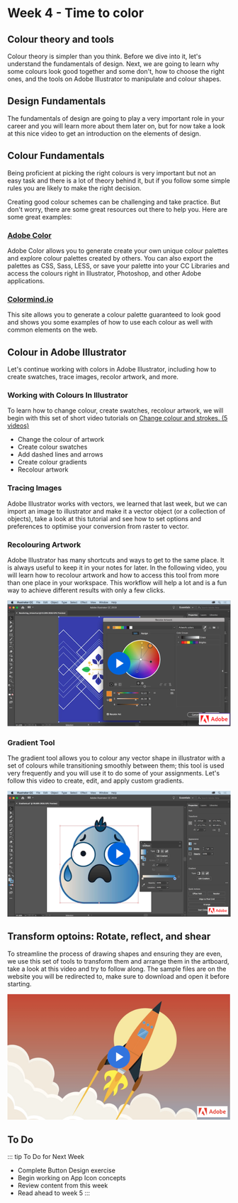 # Week 4 - Time to color

## Colour theory and tools

Colour theory is simpler than you think. Before we dive into it, let's understand the fundamentals of design. Next, we are going to learn why some colours look good together and some don't, how to choose the right ones, and the tools on Adobe Illustrator to manipulate and colour shapes.

## Design Fundamentals

The fundamentals of design are going to play a very important role in your career and you will learn more about them later on, but for now take a look at this nice video to get an introduction on the elements of design.

<YouTube
  title="Beginning Graphic Design: Fundamentals"
  url="https://www.youtube.com/embed/YqQx75OPRa0"
/>

## Colour Fundamentals

Being proficient at picking the right colours is very important but not an easy task and there is a lot of theory behind it, but if you follow some simple rules you are likely to make the right decision.

<YouTube
  title="Beginning Graphic Design: Color"
  url="https://www.youtube.com/embed/_2LLXnUdUIc"
/>

Creating good colour schemes can be challenging and take practice. But don't worry, there are some great resources out there to help you. Here are some great examples:

### [Adobe Color](https://color.adobe.com/)

Adobe Color allows you to generate create your own unique colour palettes and explore colour palettes created by others. You can also export the palettes as CSS, Sass, LESS, or save your palette into your CC Libraries and access the colours right in Illustrator, Photoshop, and other Adobe applications.

### [Colormind.io](http://colormind.io/bootstrap/)

This site allows you to generate a colour palette guaranteed to look good and shows you some examples of how to use each colour as well with common elements on the web.

## Colour in Adobe Illustrator

Let's continue working with colors in Adobe Illustrator, including how to create swatches, trace images, recolor artwork, and more.

### Working with Colours In Illustrator

To learn how to change colour, create swatches, recolour artwork, we will begin with this set of short video tutorials on [Change colour and strokes. (5 videos)](https://helpx.adobe.com/illustrator/how-to/color-basics.html)

- Change the colour of artwork
- Create colour swatches
- Add dashed lines and arrows
- Create colour gradients
- Recolour artwork

### Tracing Images

Adobe Illustrator works with vectors, we learned that last week, but we can import an image to illustrator and make it a vector object (or a collection of objects), take a look at this tutorial and see how to set options and preferences to optimise your conversion from raster to vector.

<YouTube
  title="How to use Image Trace in Illustrator by Solopress.com"
  url="https://www.youtube.com/embed/Qgsm-Hx-lTE"
/>

### Recolouring Artwork

Adobe Illustrator has many shortcuts and ways to get to the same place. It is always useful to keep it in your notes for later. In the following video, you will learn how to recolour artwork and how to access this tool from more than one place in your workspace. This workflow will help a lot and is a fun way to achieve different results with only a few clicks.

<a href="https://helpx.adobe.com/illustrator/how-to/color-basics.html#recolor_artwork" target=”_blank”>![Adobe tutorial for Recolouring artwork](./recolorArtwork.png)</a>

### Gradient Tool

The gradient tool allows you to colour any vector shape in illustrator with a set of colours while transitioning smoothly between them; this tool is used very frequently and you will use it to do some of your assignments. Let's follow this video to create, edit, and apply custom gradients.

<a href="https://helpx.adobe.com/illustrator/how-to/color-basics.html#create_color_gradients" target=”_blank”>![Adobe tutorial for using the gradient tool](./customGradient.png)</a>

## Transform optoins: Rotate, reflect, and shear

To streamline the process of drawing shapes and ensuring they are even, we use this set of tools to transform them and arrange them in the artboard, take a look at this video and try to follow along. The sample files are on the website you will be redirected to, make sure to download and open it before starting.

<a href="https://helpx.adobe.com/ca/illustrator/how-to/apply-rotation-and-reflection-in-artwork.html" target=”_blank”>![Transform Tool](./transformArtwork.png)</a>

## To Do

::: tip To Do for Next Week

- Complete Button Design exercise
- Begin working on App Icon concepts
- Review content from this week
- Read ahead to week 5
  :::
